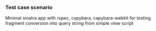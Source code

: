 ### Test case scenario
Minimal sinatra app with rspec, capybara, capybara-webkit for testing fragment conversion into query string from simple view script

